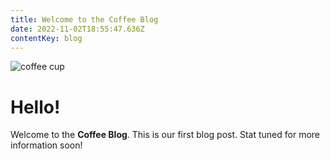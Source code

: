 ```yaml
---
title: Welcome to the Coffee Blog
date: 2022-11-02T18:55:47.636Z
contentKey: blog
---
```


![coffee cup](/img/cup-cappuccino-coffee-800x600.jpg "A delicious cup of coffee")

# Hello!

Welcome to the **Coffee Blog**. This is our first blog post. Stat tuned for more information soon!
